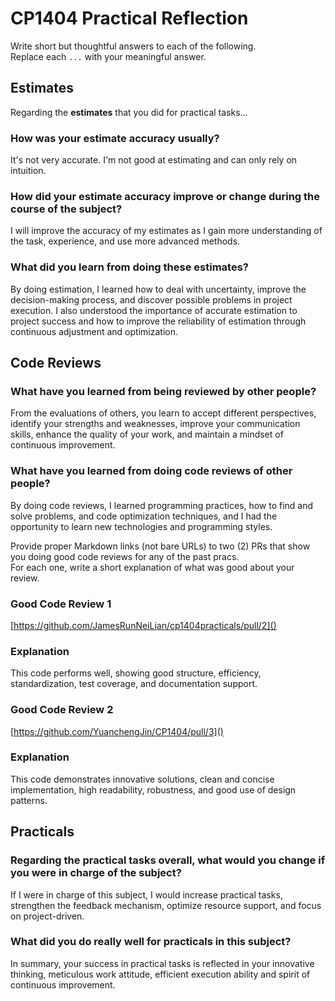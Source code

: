 # CP1404 Practical Reflection

Write short but thoughtful answers to each of the following.  
Replace each `...` with your meaningful answer.

## Estimates

Regarding the **estimates** that you did for practical tasks...

### How was your estimate accuracy usually?

It's not very accurate. I'm not good at estimating and can only rely on intuition.

### How did your estimate accuracy improve or change during the course of the subject?

I will improve the accuracy of my estimates as I gain more understanding of the task, experience, and use more advanced methods.

### What did you learn from doing these estimates?

By doing estimation, I learned how to deal with uncertainty, improve the decision-making process, and discover possible problems in project execution. 
I also understood the importance of accurate estimation to project success and how to improve the reliability of estimation through continuous adjustment and optimization.

## Code Reviews

### What have you learned from being reviewed by other people?

From the evaluations of others, you learn to accept different perspectives, identify your strengths and weaknesses, improve your communication skills, enhance the quality of your work, and maintain a mindset of continuous improvement.

### What have you learned from doing code reviews of other people?

By doing code reviews, I learned programming practices, how to find and solve problems, and code optimization techniques, and I had the opportunity to learn new technologies and programming styles.

Provide proper Markdown links (not bare URLs) to two (2) PRs that show you doing good code reviews for any of the past
pracs.  
For each one, write a short explanation of what was good about your review.

### Good Code Review 1

[https://github.com/JamesRunNeiLian/cp1404practicals/pull/2]()

### Explanation

This code performs well, showing good structure, efficiency, standardization, test coverage, and documentation support.

### Good Code Review 2

[https://github.com/YuanchengJin/CP1404/pull/3]()

### Explanation

This code demonstrates innovative solutions, clean and concise implementation, high readability, robustness, and good use of design patterns.

## Practicals

### Regarding the **practical tasks** overall, what would you change if you were in charge of the subject?

If I were in charge of this subject, I would increase practical tasks, strengthen the feedback mechanism, optimize resource support, and focus on project-driven.

### What did you do really well for practicals in this subject?

In summary, your success in practical tasks is reflected in your innovative thinking, meticulous work attitude, efficient execution ability and spirit of continuous improvement.
